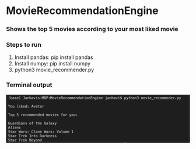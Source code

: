 # MovieRecommendationEngine

### Shows the top 5 movies according to your most liked movie

### Steps to run
1. Install pandas:
   pip install pandas
2. Install numpy:
   pip install numpy
3. python3 movie_recommender.py

### Terminal output
![Termianl Output](https://github.com/JanhaviDahihande/MovieRecommendationEngine/blob/master/terminalOutput.png)
